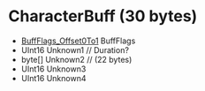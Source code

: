 # CharacterBuff (30 bytes)

* [BuffFlags_Offset0To1](Enums/BuffFlags_Offset0To1.md) BuffFlags
* UInt16 Unknown1 // Duration?
* byte[] Unknown2 // (22 bytes)
* UInt16 Unknown3
* UInt16 Unknown4